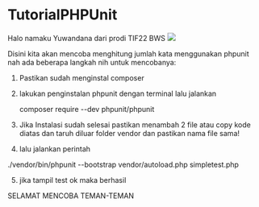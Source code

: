 # TutorialPHPUnit

Halo namaku Yuwandana dari prodi TIF22 BWS
![](https://cdn.pnghd.pics/data/796/pink-anime-11.jpg)

Disini kita akan mencoba menghitung jumlah kata menggunakan phpunit
nah ada beberapa langkah nih untuk mencobanya:

1. Pastikan sudah menginstal composer
2. lakukan penginstalan phpunit dengan terminal lalu jalankan  

   composer require --dev phpunit/phpunit

3. Jika Instalasi sudah selesai pastikan menambah 2 file atau copy kode diatas dan taruh diluar folder vendor dan pastikan nama file sama!
4. lalu jalankan perintah

./vendor/bin/phpunit --bootstrap vendor/autoload.php simpletest.php

5. jika tampil test ok maka berhasil

SELAMAT MENCOBA TEMAN-TEMAN
